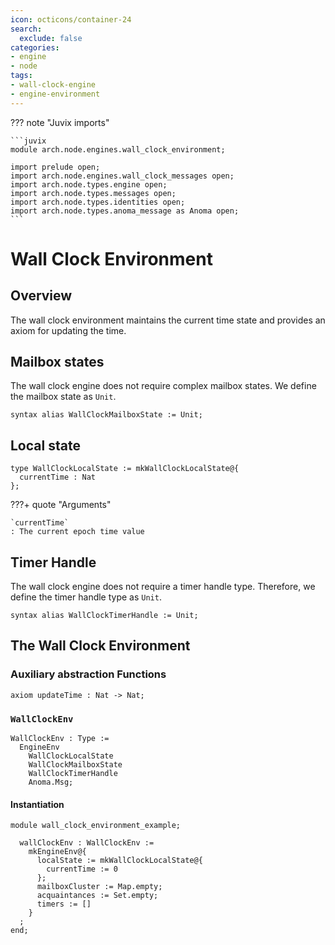 ```yaml
---
icon: octicons/container-24
search:
  exclude: false
categories:
- engine
- node
tags:
- wall-clock-engine
- engine-environment
---
```


??? note "Juvix imports"

    ```juvix
    module arch.node.engines.wall_clock_environment;

    import prelude open;
    import arch.node.engines.wall_clock_messages open;
    import arch.node.types.engine open;
    import arch.node.types.messages open;
    import arch.node.types.identities open;
    import arch.node.types.anoma_message as Anoma open;
    ```

# Wall Clock Environment

## Overview

The wall clock environment maintains the current time state and provides
an axiom for updating the time.

## Mailbox states

The wall clock engine does not require complex mailbox states. We define the mailbox state as `Unit`.

```juvix
syntax alias WallClockMailboxState := Unit;
```

## Local state

```juvix
type WallClockLocalState := mkWallClockLocalState@{
  currentTime : Nat
};
```

???+ quote "Arguments"

    `currentTime`
    : The current epoch time value

## Timer Handle

The wall clock engine does not require a timer handle type.
Therefore, we define the timer handle type as `Unit`.

```juvix
syntax alias WallClockTimerHandle := Unit;
```

## The Wall Clock Environment

### Auxiliary abstraction Functions

```juvix
axiom updateTime : Nat -> Nat;
```

### `WallClockEnv`

<!-- --8<-- [start:WallClockEnv] -->
```juvix
WallClockEnv : Type :=
  EngineEnv
    WallClockLocalState
    WallClockMailboxState
    WallClockTimerHandle
    Anoma.Msg;
```
<!-- --8<-- [end:WallClockEnv] -->

#### Instantiation

<!-- --8<-- [start:wallClockEnv] -->
```juvix extract-module-statements
module wall_clock_environment_example;

  wallClockEnv : WallClockEnv :=
    mkEngineEnv@{
      localState := mkWallClockLocalState@{
        currentTime := 0
      };
      mailboxCluster := Map.empty;
      acquaintances := Set.empty;
      timers := []
    }
  ;
end;
```
<!-- --8<-- [end:wallClockEnv] -->
